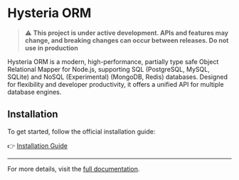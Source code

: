 # Hysteria ORM

> ⚠️ **This project is under active development. APIs and features may change, and breaking changes can occur between releases. Do not use in production**

Hysteria ORM is a modern, high-performance, partially type safe Object Relational Mapper for Node.js, supporting SQL (PostgreSQL, MySQL, SQLite) and NoSQL (Experimental) (MongoDB, Redis) databases. Designed for flexibility and developer productivity, it offers a unified API for multiple database engines.

## Installation

To get started, follow the official installation guide:

👉 [Installation Guide](https://frasan00.github.io/hysteria-orm/docs/getting-started/installation)

---

For more details, visit the [full documentation](https://frasan00.github.io/hysteria-orm/docs/getting-started/philosophy).
